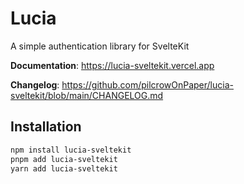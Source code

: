 # Lucia

A simple authentication library for SvelteKit

**Documentation**: https://lucia-sveltekit.vercel.app

**Changelog**: https://github.com/pilcrowOnPaper/lucia-sveltekit/blob/main/CHANGELOG.md

## Installation

```bash
npm install lucia-sveltekit
pnpm add lucia-sveltekit
yarn add lucia-sveltekit
```